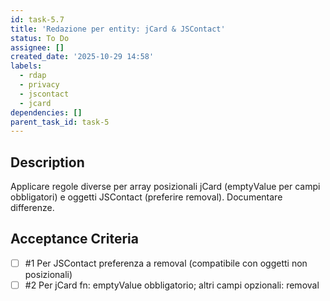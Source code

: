 ```yaml
---
id: task-5.7
title: 'Redazione per entity: jCard & JSContact'
status: To Do
assignee: []
created_date: '2025-10-29 14:58'
labels:
  - rdap
  - privacy
  - jscontact
  - jcard
dependencies: []
parent_task_id: task-5
---
```


## Description

<!-- SECTION:DESCRIPTION:BEGIN -->
Applicare regole diverse per array posizionali jCard (emptyValue per campi obbligatori) e oggetti JSContact (preferire removal). Documentare differenze.
<!-- SECTION:DESCRIPTION:END -->

## Acceptance Criteria
<!-- AC:BEGIN -->
- [ ] #1 Per JSContact preferenza a removal (compatibile con oggetti non posizionali)
- [ ] #2 Per jCard fn: emptyValue obbligatorio; altri campi opzionali: removal
<!-- AC:END -->
